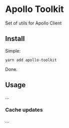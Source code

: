 # Apollo Toolkit

Set of utils for Apollo Client

## Install

Simple:

    yarn add apollo-toolkit

Done.

## Usage

...

### Cache updates

...

